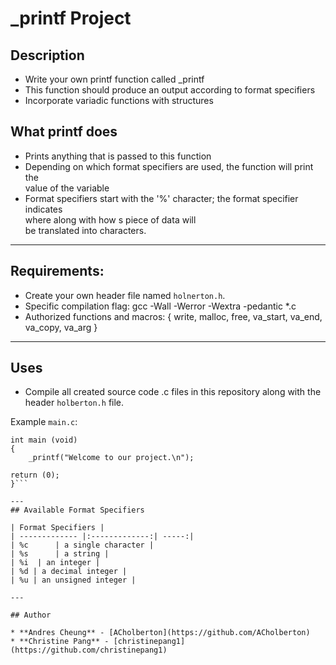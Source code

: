 # _printf Project

## Description

* Write your own printf function called _printf
* This function should produce an output according to format specifiers
* Incorporate variadic functions with structures

## What printf does

* Prints anything that is passed to this function
* Depending on which format specifiers are used, the function will print the \
value of the variable
* Format specifiers start with the '%' character; the format specifier indicates \
where along with how s piece of data will \
be translated into characters.

---

## Requirements:

* Create your own header file named
``` holnerton.h ```.
* Specific compilation flag: gcc -Wall -Werror -Wextra -pedantic *.c
* Authorized functions and macros: { write, malloc, free, va_start, va_end, va_copy, va_arg }

---
## Uses

* Compile all created source code .c files in this repository along with the
header
```holberton.h```
file.

Example ```main.c```:
```#include holberton.h
int main (void)
{
	_printf("Welcome to our project.\n");

return (0);
}```

---
## Available Format Specifiers

| Format Specifiers |
| ------------- |:-------------:| -----:|
| %c      | a single character |
| %s      | a string |
| %i  | an integer |
| %d | a decimal integer |
| %u | an unsigned integer |

---

## Author

* **Andres Cheung** - [ACholberton](https://github.com/ACholberton)
* **Christine Pang** - [christinepang1](https://github.com/christinepang1)